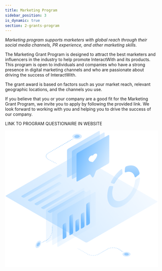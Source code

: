 ```yaml
---
title: Marketing Program
sidebar_position: 3
is_dynamic: true
section: 2-grants-program
---
```

*Marketing program supports marketers with global reach through their social media channels, PR experience, and other marketing skills.*

The Marketing Grant Program is designed to attract the best marketers and influencers in the industry to help promote InteractWith and its products. This program is open to individuals and companies who have a strong presence in digital marketing channels and who are passionate about driving the success of InteractWith. 

The grant award is based on factors such as your market reach, relevant geographic locations, and the channels you use.

If you believe that you or your company are a good fit for the Marketing Grant Program, we invite you to apply by following the provided link. We look forward to working with you and helping you to drive the success of our company.

L﻿INK TO PROGRAM QUESTIONAIRE IN WEBSITE

![](marketingprogram.5a96d151f876c30d73e9.png)